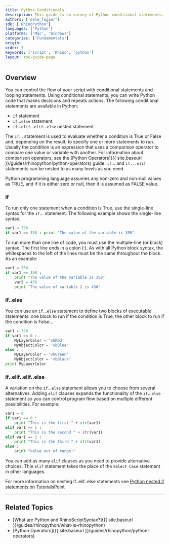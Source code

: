 ```yaml
---
title: Python Conditionals
description: This guide is an survey of Python conditional statements.
authors: ['dale_fugier']
sdk: ['RhinoPython']
languages: ['Python']
platforms: ['Mac', 'Windows']
categories: ['Fundamentals']
origin:
order: 5
keywords: ['script', 'Rhino', 'python']
layout: toc-guide-page
---
```



## Overview

You can control the flow of your script with conditional statements and looping statements.  Using conditional statements, you can write Python code that makes decisions and repeats actions.  The following conditional statements are available in Python:

* `if` statement
* `if`...`else` statement
* `if`...`elif`...`elif`...`else` nested statement

The `if`... statement is used to evaluate whether a condition is True or False and, depending on the result, to specify one or more statements to run.  Usually the condition is an expression that uses a comparison operator to compare one value or variable with another.  For information about comparison operators, see the [Python Operators]({{ site.baseurl }}/guides/rhinopython/python-operators) guide. `if`... and `if...elif` statements can be nested to as many levels as you need.

Python programming language assumes any non-zero and non-null values as TRUE, and if it is either zero or null, then it is assumed as FALSE value.

### if

To run only one statement when a condition is True, use the single-line syntax for the `if`... statement.  The following example shows the single-line syntax.

```python
var1 = 350
if var1 == 350 : print "The value of the variable is 350"
```

To run more than one line of code, you must use the multiple-line (or block) syntax. The first line ends in a colon (:). As with all Python block syntax, the whitespaces to the left of the lines must be the same throughout the block. As an example:

```python
var1 = 350
if var1 == 350 :
    print "The value of the variable is 350"
    var2 = 450
    print "The value of variable 2 is 450"
```

### if..else

You can use an `if`...`else` statement to define two blocks of executable statements: one block to run if the condition is True, the other block to run if the condition is False...

```python
var1 = 350
if var1 == 0 :
    MyLayerColor = 'vbRed'
    MyObjectColor = 'vbBlue'
else :
    MyLayerColor = 'vbGreen'
    MyObjectColor = 'vbBlack'
print MyLayerColor
```

### if..elif..elif..else

A variation on the `if`...`else` statement allows you to choose from several alternatives.  Adding `elif` clauses expands the functionality of the `if`...`else` statement so you can control program flow based on multiple different possibilities. For example:

```python
var1 = 0
if var1 == 0 :
    print "This is the first " + str(var1)
elif var1 == 1 :
    print "This is the second " + str(var1)
elif var1 == 2 :
    print "This is the third " + str(var1)
else :
    print "Value out of range!"
```

You can add as many `elif` clauses as you need to provide alternative choices. Thie `elif` statement takes the place of the `Select Case` statement in other languages.

For more information on nesting if..elif..else statements see [Python nested if statements on TutorialsPoint](https://www.tutorialspoint.com/python/nested_if_statements_in_python.htm)


---

## Related Topics

- [What are Python and RhinoScriptSyntax?]({{ site.baseurl }}/guides/rhinopython/what-is-rhinopython)
- [Python Operators]({{ site.baseurl }}/guides/rhinopython/python-operators)

